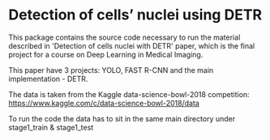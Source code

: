 # Detection of  cells’ nuclei using DETR

This package contains the source code necessary to run the material described in 'Detection of cells nuclei with DETR' paper, which is the final project for a course on Deep Learning in Medical Imaging.

This paper have 3 projects: YOLO, FAST R-CNN and the main implementation - DETR.

The data is taken from the Kaggle data-science-bowl-2018 competition: https://www.kaggle.com/c/data-science-bowl-2018/data

To run the code the data has to sit in the same main directory under stage1_train
& stage1_test
